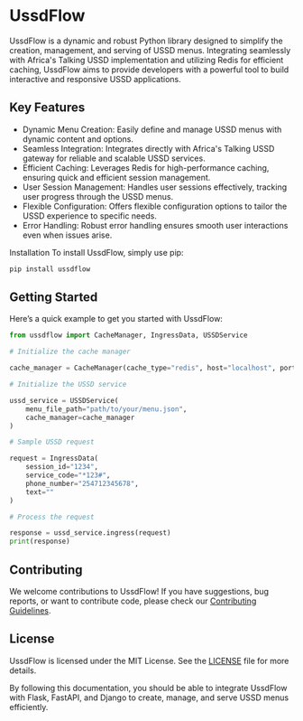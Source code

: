 # UssdFlow

UssdFlow is a dynamic and robust Python library designed to simplify the creation, management, and serving of USSD menus. Integrating seamlessly with Africa's Talking USSD implementation and utilizing Redis for efficient caching, UssdFlow aims to provide developers with a powerful tool to build interactive and responsive USSD applications.

## Key Features

- Dynamic Menu Creation: Easily define and manage USSD menus with dynamic content and options.
- Seamless Integration: Integrates directly with Africa's Talking USSD gateway for reliable and scalable USSD services.
- Efficient Caching: Leverages Redis for high-performance caching, ensuring quick and efficient session management.
- User Session Management: Handles user sessions effectively, tracking user progress through the USSD menus.
- Flexible Configuration: Offers flexible configuration options to tailor the USSD experience to specific needs.
- Error Handling: Robust error handling ensures smooth user interactions even when issues arise.

Installation
To install UssdFlow, simply use pip:

```bash
pip install ussdflow
```

## Getting Started

Here’s a quick example to get you started with UssdFlow:

```python
from ussdflow import CacheManager, IngressData, USSDService

# Initialize the cache manager

cache_manager = CacheManager(cache_type="redis", host="localhost", port=6379)

# Initialize the USSD service

ussd_service = USSDService(
    menu_file_path="path/to/your/menu.json",
    cache_manager=cache_manager
)

# Sample USSD request

request = IngressData(
    session_id="1234",
    service_code="*123#",
    phone_number="254712345678",
    text=""
)

# Process the request

response = ussd_service.ingress(request)
print(response)
```

## Contributing

We welcome contributions to UssdFlow! If you have suggestions, bug reports, or want to contribute code, please check our [Contributing Guidelines](./CONTRIBUTING.md).

## License

UssdFlow is licensed under the MIT License. See the [LICENSE](./LICENSE) file for more details.

By following this documentation, you should be able to integrate UssdFlow with Flask, FastAPI, and Django to create, manage, and serve USSD menus efficiently.
